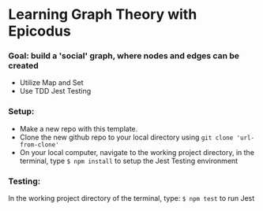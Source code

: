 # Learning Graph Theory with Epicodus

### Goal: build a 'social' graph, where nodes and edges can be created
* Utilize Map and Set
* Use TDD Jest Testing

### Setup:
* Make a new repo with this template.
* Clone the new github repo to your local directory using `git clone 'url-from-clone' `
* On your local computer, navigate to the working project directory, in the terminal, type `$ npm install` to setup the Jest Testing environment

### Testing:
In the working project directory of the terminal, type:
`$ npm test` to run Jest
